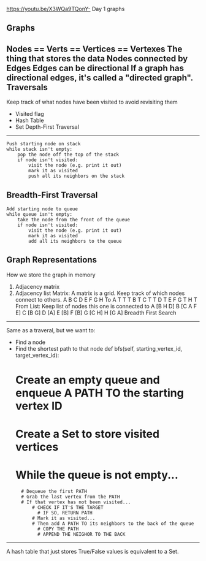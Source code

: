 https://youtu.be/X3WQa9TQonY- Day 1 graphs

Graphs
------
Nodes == Verts == Vertices == Vertexes
   The thing that stores the data
Nodes connected by Edges
   Edges can be directional
If a graph has directional edges, it's called a "directed graph".
Traversals
----------
Keep track of what nodes have been visited to avoid revisiting them
   * Visited flag
   * Hash Table
   * Set
Depth-First Traversal
---------------------
    Push starting node on stack
    while stack isn't empty:
        pop the node off the top of the stack
        if node isn't visited:
            visit the node (e.g. print it out)
            mark it as visited
            push all its neighbors on the stack
Breadth-First Traversal
-----------------------
    Add starting node to queue
    while queue isn't empty:
        take the node from the front of the queue
        if node isn't visited:
            visit the node (e.g. print it out)
            mark it as visited
            add all its neighbors to the queue
Graph Representations
---------------------
How we store the graph in memory
1. Adjacency matrix
2. Adjacency list
Matrix:
A matrix is a grid. Keep track of which nodes connect to others.
  A B C D E F G H    To
A   T   T       T
B     T
C   T         T
D T
E
F
G     T
H T
From
List:
Keep list of nodes this one is connected to
A [B H D]
B [C A F E]
C [B G]
D [A]
E [B]
F [B]
G [C H]
H [G A]
Breadth First Search
--------------------
Same as a traveral, but we want to:
* Find a node
* Find the shortest path to that node
def bfs(self, starting_vertex_id, target_vertex_id):
    # Create an empty queue and enqueue A PATH TO the starting vertex ID
    # Create a Set to store visited vertices
    # While the queue is not empty...
        # Dequeue the first PATH
        # Grab the last vertex from the PATH
        # If that vertex has not been visited...
            # CHECK IF IT'S THE TARGET
              # IF SO, RETURN PATH
            # Mark it as visited...
            # Then add A PATH TO its neighbors to the back of the queue
              # COPY THE PATH
              # APPEND THE NEIGHOR TO THE BACK
--------------------------
A hash table that just stores True/False values is equivalent to a Set.